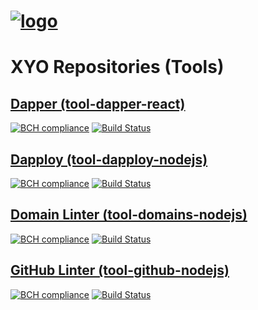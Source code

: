 [logo]: https://cdn.xy.company/img/brand/XY_Logo_GitHub.png

# [![logo]](https://xy.company)

# XYO Repositories (Tools)

## [Dapper (tool-dapper-react)](https://github.com/XYOracleNetwork/tool-dapper-react)

[![BCH compliance](https://bettercodehub.com/edge/badge/XYOracleNetwork/tool-dapper-react?branch=master)](https://bettercodehub.com/results/XYOracleNetwork/tool-dapper-react) [![Build Status](https://travis-ci.com/XYOracleNetwork/tool-dapper-react.svg?token=A85R2pDnngMDyWoqeLUG&branch=master)](https://travis-ci.com/XYOracleNetwork/tool-dapper-react)

## [Dapploy (tool-dapploy-nodejs)](https://github.com/XYOracleNetwork/tool-dapploy-nodejs)

[![BCH compliance](https://bettercodehub.com/edge/badge/XYOracleNetwork/tool-dapploy-nodejs?branch=master)](https://bettercodehub.com/results/XYOracleNetwork/tool-dapploy-nodejs) [![Build Status](https://travis-ci.com/XYOracleNetwork/tool-dapploy-nodejs.svg?token=A85R2pDnngMDyWoqeLUG&branch=master)](https://travis-ci.com/XYOracleNetwork/tool-dapply-nodejs)

## [Domain Linter (tool-domains-nodejs)](https://github.com/XYOracleNetwork/tool-domains-nodejs)

[![BCH compliance](https://bettercodehub.com/edge/badge/XYOracleNetwork/tool-domains-nodejs?branch=master)](https://bettercodehub.com/results/XYOracleNetwork/tool-domains-nodejs) [![Build Status](https://travis-ci.com/XYOracleNetwork/tool-domains-nodejs.svg?token=A85R2pDnngMDyWoqeLUG&branch=master)](https://travis-ci.com/XYOracleNetwork/tool-domains-nodejs)

## [GitHub Linter (tool-github-nodejs)](https://github.com/XYOracleNetwork/tool-github-nodejs)

[![BCH compliance](https://bettercodehub.com/edge/badge/XYOracleNetwork/tool-github-nodejs?branch=master)](https://bettercodehub.com/results/XYOracleNetwork/tool-github-nodejs) [![Build Status](https://travis-ci.com/XYOracleNetwork/tool-github-nodejs.svg?token=A85R2pDnngMDyWoqeLUG&branch=master)](https://travis-ci.com/XYOracleNetwork/tool-github-nodejs)
